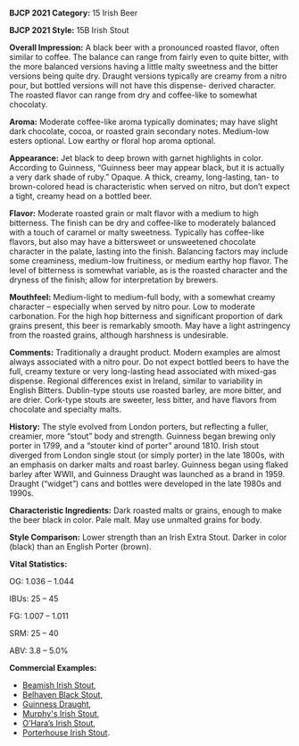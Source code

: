 <b>BJCP 2021 Category:</b> 15 Irish Beer

<b>BJCP 2021 Style:</b> 15B Irish Stout

<b>Overall Impression:</b> A black beer with a pronounced
roasted flavor, often similar to coffee. The balance can range
from fairly even to quite bitter, with the more balanced
versions having a little malty sweetness and the bitter versions
being quite dry. Draught versions typically are creamy from a
nitro pour, but bottled versions will not have this dispense-
derived character. The roasted flavor can range from dry and
coffee-like to somewhat chocolaty.

<b>Aroma:</b> Moderate coffee-like aroma typically dominates; may
have slight dark chocolate, cocoa, or roasted grain secondary
notes. Medium-low esters optional. Low earthy or floral hop
aroma optional.

<b>Appearance:</b> Jet black to deep brown with garnet highlights
in color. According to Guinness, “Guinness beer may appear
black, but it is actually a very dark shade of ruby.” Opaque. A
thick, creamy, long-lasting, tan- to brown-colored head is
characteristic when served on nitro, but don’t expect a tight,
creamy head on a bottled beer.

<b>Flavor:</b> Moderate roasted grain or malt flavor with a medium
to high bitterness. The finish can be dry and coffee-like to
moderately balanced with a touch of caramel or malty
sweetness. Typically has coffee-like flavors, but also may have a
bittersweet or unsweetened chocolate character in the palate,
lasting into the finish. Balancing factors may include some
creaminess, medium-low fruitiness, or medium earthy hop
flavor. The level of bitterness is somewhat variable, as is the
roasted character and the dryness of the finish; allow for
interpretation by brewers.

<b>Mouthfeel:</b> Medium-light to medium-full body, with a
somewhat creamy character – especially when served by nitro
pour. Low to moderate carbonation. For the high hop
bitterness and significant proportion of dark grains present,
this beer is remarkably smooth. May have a light astringency
from the roasted grains, although harshness is undesirable.

<b>Comments:</b> Traditionally a draught product. Modern
examples are almost always associated with a nitro pour. Do
not expect bottled beers to have the full, creamy texture or very
long-lasting head associated with mixed-gas dispense. Regional
differences exist in Ireland, similar to variability in English
Bitters. Dublin-type stouts use roasted barley, are more bitter,
and are drier. Cork-type stouts are sweeter, less bitter, and
have flavors from chocolate and specialty malts.

<b>History:</b> The style evolved from London porters, but reflecting
a fuller, creamier, more “stout” body and strength. Guinness
began brewing only porter in 1799, and a “stouter kind of
porter” around 1810. Irish stout diverged from London single
stout (or simply porter) in the late 1800s, with an emphasis on
darker malts and roast barley. Guinness began using flaked
barley after WWII, and Guinness Draught was launched as a
brand in 1959. Draught (“widget”) cans and bottles were
developed in the late 1980s and 1990s.

<b>Characteristic Ingredients:</b> Dark roasted malts or grains,
enough to make the beer black in color. Pale malt. May use
unmalted grains for body.

<b>Style Comparison:</b> Lower strength than an Irish Extra Stout.
Darker in color (black) than an English Porter (brown).

<b>Vital Statistics:</b>

OG: 1.036 – 1.044

IBUs: 25 – 45

FG: 1.007 – 1.011

SRM: 25 – 40

ABV: 3.8 – 5.0%

<b>Commercial Examples:</b>
- [Beamish Irish Stout](https://untappd.com/b/heineken-ireland-beamish-irish-stout/1533),
- [Belhaven Black Stout](https://untappd.com/b/belhaven-brewery-belhaven-black/136568),
- [Guinness Draught](https://untappd.com/b/guinness-guinness-draught/4473),
- [Murphy's Irish Stout](https://untappd.com/b/heineken-ireland-murphy-s-irish-stout/5932),
- [O’Hara’s Irish Stout](https://untappd.com/b/o-hara-s-brewery-o-hara-s-irish-stout/6210),
- [Porterhouse Irish Stout](https://untappd.com/b/the-porterhouse-brew-co-irish-stout/4204199).
